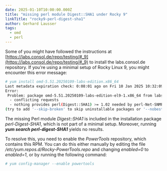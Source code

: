 ```yaml
---
date: 2025-01-10T10:00:00.000Z
title: "missing perl module Digest::SHA1 under Rocky 9"
linkTitle: "rocky9-perl-digest-sha1"
author: Gerhard Lausser
tags:
  - omd
  - perl
---
```

Some of you might have followed the instructions at [https://labs.consol.de/repo/testing/#_9](https://labs.consol.de/repo/testing/#_9) to install the labs.consol.de repository. If you're using a minimal setup of Rocky Linux 9, you might encounter this error message:

```bash
# yum install omd-5.51.20250109-labs-edition.x86_64
Last metadata expiration check: 0:08:01 ago on Fri 10 Jan 2025 10:32:09 AM CET.
Error: 
 Problem: package omd-5.51.20250109-labs-edition-el9-1.x86_64 from labs_consol_testing requires perl-Net-SNMP, but none of the providers can be installed
  - conflicting requests
  - nothing provides perl(Digest::SHA1) >= 1.02 needed by perl-Net-SNMP-6.0.1-25.el8.1.noarch from epel
(try to add '--skip-broken' to skip uninstallable packages or '--nobest' to use not only best candidate packages)
```

The missing Perl module *Digest::SHA1* is included in the installation package *perl-Digest-SHA1*, which is not part of a minimal setup. Moreover, running ***yum search perl-digest-SHA1*** yields no results.

To resolve this, you need to enable the *PowerTools* repository, which contains this RPM. You can do this either manually by editing the file */etc/yum.repos.d/Rocky-PowerTools.repo* and changing *enabled=0* to *enabled=1*, or by running the following command:
```bash
# yum config-manager --enable powertools
```

